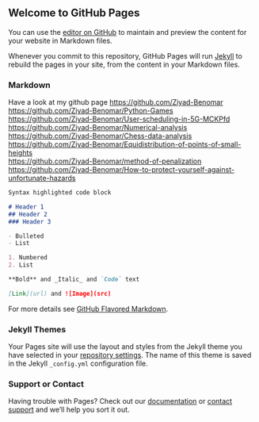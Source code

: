 ## Welcome to GitHub Pages

You can use the [editor on GitHub](https://github.com/Ziyad-Benomar/Ziyad-Benomar.github.io/edit/main/index.md) to maintain and preview the content for your website in Markdown files.

Whenever you commit to this repository, GitHub Pages will run [Jekyll](https://jekyllrb.com/) to rebuild the pages in your site, from the content in your Markdown files.

### Markdown
Have a look at my github page https://github.com/Ziyad-Benomar  
https://github.com/Ziyad-Benomar/Python-Games  
https://github.com/Ziyad-Benomar/User-scheduling-in-5G-MCKPfd  
https://github.com/Ziyad-Benomar/Numerical-analysis  
https://github.com/Ziyad-Benomar/Chess-data-analysis  
https://github.com/Ziyad-Benomar/Equidistribution-of-points-of-small-heights   
https://github.com/Ziyad-Benomar/method-of-penalization   
https://github.com/Ziyad-Benomar/How-to-protect-yourself-against-unfortunate-hazards   



```markdown
Syntax highlighted code block

# Header 1
## Header 2
### Header 3

- Bulleted
- List

1. Numbered
2. List

**Bold** and _Italic_ and `Code` text

[Link](url) and ![Image](src)
```

For more details see [GitHub Flavored Markdown](https://guides.github.com/features/mastering-markdown/).

### Jekyll Themes

Your Pages site will use the layout and styles from the Jekyll theme you have selected in your [repository settings](https://github.com/Ziyad-Benomar/Ziyad-Benomar.github.io/settings). The name of this theme is saved in the Jekyll `_config.yml` configuration file.

### Support or Contact

Having trouble with Pages? Check out our [documentation](https://docs.github.com/categories/github-pages-basics/) or [contact support](https://github.com/contact) and we’ll help you sort it out.
